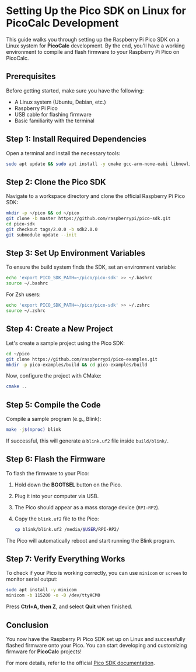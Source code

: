 # Setting Up the Pico SDK on Linux for PicoCalc Development

This guide walks you through setting up the Raspberry Pi Pico SDK on a Linux system for **PicoCalc** development. By the end, you'll have a working environment to compile and flash firmware to your Raspberry Pi Pico on PicoCalc.

## Prerequisites
Before getting started, make sure you have the following:

- A Linux system (Ubuntu, Debian, etc.)
- Raspberry Pi Pico 
- USB cable for flashing firmware
- Basic familiarity with the terminal

## Step 1: Install Required Dependencies
Open a terminal and install the necessary tools:

```bash
sudo apt update && sudo apt install -y cmake gcc-arm-none-eabi libnewlib-arm-none-eabi build-essential git
```

## Step 2: Clone the Pico SDK
Navigate to a workspace directory and clone the official Raspberry Pi Pico SDK:

```bash
mkdir -p ~/pico && cd ~/pico
git clone -b master https://github.com/raspberrypi/pico-sdk.git
cd pico-sdk
git checkout tags/2.0.0 -b sdk2.0.0
git submodule update --init
```

## Step 3: Set Up Environment Variables
To ensure the build system finds the SDK, set an environment variable:

```bash
echo 'export PICO_SDK_PATH=~/pico/pico-sdk' >> ~/.bashrc
source ~/.bashrc
```

For Zsh users:

```bash
echo 'export PICO_SDK_PATH=~/pico/pico-sdk' >> ~/.zshrc
source ~/.zshrc
```

## Step 4: Create a New Project
Let's create a sample project using the Pico SDK:

```bash
cd ~/pico
git clone https://github.com/raspberrypi/pico-examples.git
mkdir -p pico-examples/build && cd pico-examples/build
```

Now, configure the project with CMake:

```bash
cmake ..
```

## Step 5: Compile the Code
Compile a sample program (e.g., Blink):

```bash
make -j$(nproc) blink
```

If successful, this will generate a `blink.uf2` file inside `build/blink/`.

## Step 6: Flash the Firmware
To flash the firmware to your Pico:

1. Hold down the **BOOTSEL** button on the Pico.
2. Plug it into your computer via USB.
3. The Pico should appear as a mass storage device (`RPI-RP2`).
4. Copy the `blink.uf2` file to the Pico:

   ```bash
   cp blink/blink.uf2 /media/$USER/RPI-RP2/
   ```

The Pico will automatically reboot and start running the Blink program.

## Step 7: Verify Everything Works
To check if your Pico is working correctly, you can use `minicom` or `screen` to monitor serial output:

```bash
sudo apt install -y minicom
minicom -b 115200 -o -D /dev/ttyACM0
```

Press **Ctrl+A, then Z**, and select **Quit** when finished.

## Conclusion
You now have the Raspberry Pi Pico SDK set up on Linux and successfully flashed firmware onto your Pico. 
You can start developing and customizing firmware for **PicoCalc** projects!

For more details, refer to the official [Pico SDK documentation](https://github.com/raspberrypi/pico-sdk).

